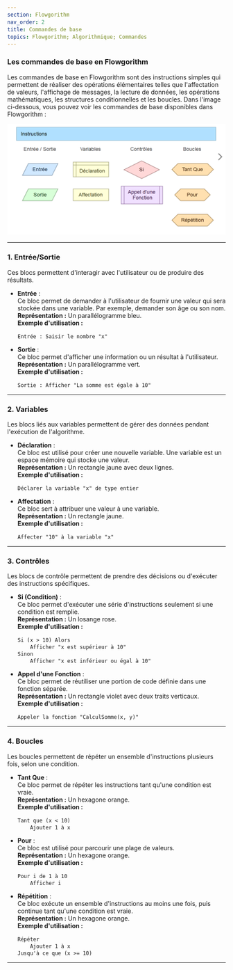 ```yaml
---
section: Flowgorithm
nav_order: 2
title: Commandes de base
topics: Flowgorithm; Algorithmique; Commandes
---
```


### **Les commandes de base en Flowgorithm**

Les commandes de base en Flowgorithm sont des instructions simples qui permettent de réaliser des opérations élémentaires telles que l'affectation de valeurs, l'affichage de messages, la lecture de données, les opérations mathématiques, les structures conditionnelles et les boucles. Dans l'image ci-dessous, vous pouvez voir les commandes de base disponibles dans Flowgorithm :

![1733674970298](image/01-CommandesBases/1733674970298.png)


---

### 1. **Entrée/Sortie**

Ces blocs permettent d'interagir avec l'utilisateur ou de produire des résultats.

- **Entrée** :  
  Ce bloc permet de demander à l'utilisateur de fournir une valeur qui sera stockée dans une variable. Par exemple, demander son âge ou son nom.  
  **Représentation :** Un parallélogramme bleu.  
  **Exemple d'utilisation :**  
  ```
  Entrée : Saisir le nombre "x"
  ```
  
- **Sortie** :  
  Ce bloc permet d'afficher une information ou un résultat à l'utilisateur.  
  **Représentation :** Un parallélogramme vert.  
  **Exemple d'utilisation :**  
  ```
  Sortie : Afficher "La somme est égale à 10"
  ```
---

### 2. **Variables**

Les blocs liés aux variables permettent de gérer des données pendant l'exécution de l'algorithme.

- **Déclaration** :  
  Ce bloc est utilisé pour créer une nouvelle variable. Une variable est un espace mémoire qui stocke une valeur.  
  **Représentation :** Un rectangle jaune avec deux lignes.  
  **Exemple d'utilisation :**  
  ```
  Déclarer la variable "x" de type entier
  ```

- **Affectation** :  
  Ce bloc sert à attribuer une valeur à une variable.  
  **Représentation :** Un rectangle jaune.  
  **Exemple d'utilisation :**  
  ```
  Affecter "10" à la variable "x"
  ```

---

### 3. **Contrôles**

Les blocs de contrôle permettent de prendre des décisions ou d'exécuter des instructions spécifiques.

- **Si (Condition)** :  
  Ce bloc permet d'exécuter une série d'instructions seulement si une condition est remplie.  
  **Représentation :** Un losange rose.  
  **Exemple d'utilisation :**  
  ```
  Si (x > 10) Alors
      Afficher "x est supérieur à 10"
  Sinon
      Afficher "x est inférieur ou égal à 10"
  ```

- **Appel d'une Fonction** :  
  Ce bloc permet de réutiliser une portion de code définie dans une fonction séparée.  
  **Représentation :** Un rectangle violet avec deux traits verticaux.  
  **Exemple d'utilisation :**  
  ```
  Appeler la fonction "CalculSomme(x, y)"
  ```

---

### 4. **Boucles**

Les boucles permettent de répéter un ensemble d'instructions plusieurs fois, selon une condition.

- **Tant Que** :  
  Ce bloc permet de répéter les instructions tant qu'une condition est vraie.  
  **Représentation :** Un hexagone orange.  
  **Exemple d'utilisation :**  
  ```
  Tant que (x < 10)
      Ajouter 1 à x
  ```

- **Pour** :  
  Ce bloc est utilisé pour parcourir une plage de valeurs.  
  **Représentation :** Un hexagone orange.  
  **Exemple d'utilisation :**  
  ```
  Pour i de 1 à 10
      Afficher i
  ```

- **Répétition** :  
  Ce bloc exécute un ensemble d'instructions au moins une fois, puis continue tant qu'une condition est vraie.  
  **Représentation :** Un hexagone orange.  
  **Exemple d'utilisation :**  
  ```
  Répéter
      Ajouter 1 à x
  Jusqu'à ce que (x >= 10)
  ```

---

